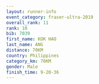 ```yaml
---
layout: runner-info 
event_category: fraser-ultra-2019 
overall_rank: 11
rank: 10
bib: 7039
first_name: KOK HAO
last_name: ANG
distance: 70KM
country: Philippines
category_km: 70KM
gender: Male
finish_time: 9-20-36
---
```

